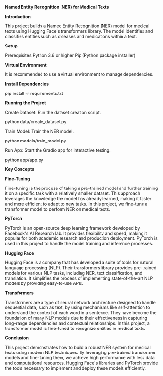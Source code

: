 **Named Entity Recognition (NER) for Medical Texts**

**Introduction**

This project builds a Named Entity Recognition (NER) model for medical texts using Hugging Face's transformers library. The model identifies and classifies entities such as diseases and medications within a text.

**Setup**

Prerequisites
Python 3.6 or higher
Pip (Python package installer)

**Virtual Environment**

It is recommended to use a virtual environment to manage dependencies.

**Install Dependencies**

pip install -r requirements.txt

**Running the Project**

Create Dataset: Run the dataset creation script.

python data/create_dataset.py


Train Model: Train the NER model.

python models/train_model.py


Run App: Start the Gradio app for interactive testing.

python app/app.py

**Key Concepts**

**Fine-Tuning**

Fine-tuning is the process of taking a pre-trained model and further training it on a specific task with a relatively smaller dataset. This approach leverages the knowledge the model has already learned, making it faster and more efficient to adapt to new tasks. In this project, we fine-tune a transformer model to perform NER on medical texts.

**PyTorch**

PyTorch is an open-source deep learning framework developed by Facebook's AI Research lab. It provides flexibility and speed, making it popular for both academic research and production deployment. PyTorch is used in this project to handle the model training and inference processes.

**Hugging Face**

Hugging Face is a company that has developed a suite of tools for natural language processing (NLP). Their transformers library provides pre-trained models for various NLP tasks, including NER, text classification, and translation. It simplifies the process of implementing state-of-the-art NLP models by providing easy-to-use APIs.

**Transformers**

Transformers are a type of neural network architecture designed to handle sequential data, such as text, by using mechanisms like self-attention to understand the context of each word in a sentence. They have become the foundation of many NLP models due to their effectiveness in capturing long-range dependencies and contextual relationships. In this project, a transformer model is fine-tuned to recognize entities in medical texts.

**Conclusion**

This project demonstrates how to build a robust NER system for medical texts using modern NLP techniques. By leveraging pre-trained transformer models and fine-tuning them, we achieve high performance with less data and computational resources. Hugging Face's libraries and PyTorch provide the tools necessary to implement and deploy these models efficiently.
